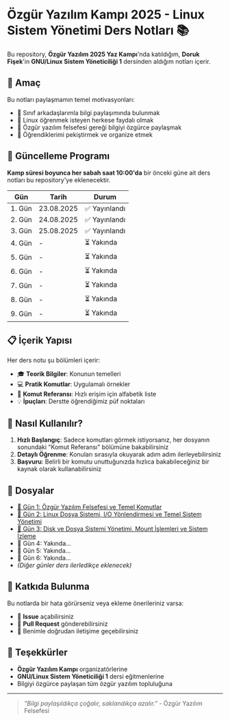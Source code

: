 # Özgür Yazılım Kampı 2025 - Linux Sistem Yönetimi Ders Notları 📚

Bu repository, **Özgür Yazılım 2025 Yaz Kampı**'nda katıldığım, **Doruk Fişek**'in **GNU/Linux Sistem Yöneticiliği 1** dersinden aldığım notları içerir.

## 🎯 Amaç

Bu notları paylaşmamın temel motivasyonları:
- 📖 Sınıf arkadaşlarımla bilgi paylaşımında bulunmak
- 🌱 Linux öğrenmek isteyen herkese faydalı olmak
- 🤝 Özgür yazılım felsefesi gereği bilgiyi özgürce paylaşmak
- 📝 Öğrendiklerimi pekiştirmek ve organize etmek

## 📅 Güncelleme Programı

**Kamp süresi boyunca her sabah saat 10:00'da** bir önceki güne ait ders notları bu repository'ye eklenecektir.

| Gün | Tarih | Durum |
|-----|-------|-------|
| 1. Gün | 23.08.2025 | ✅ Yayınlandı |
| 2. Gün | 24.08.2025 | ✅ Yayınlandı |
| 3. Gün | 25.08.2025 | ✅ Yayınlandı |
| 4. Gün | - | ⏳ Yakında |
| 5. Gün | - | ⏳ Yakında |
| 6. Gün | - | ⏳ Yakında |
| 7. Gün | - | ⏳ Yakında |
| 8. Gün | - | ⏳ Yakında |
| 9. Gün | - | ⏳ Yakında |

## 📋 İçerik Yapısı

Her ders notu şu bölümleri içerir:
- 🎓 **Teorik Bilgiler**: Konunun temelleri
- 💻 **Pratik Komutlar**: Uygulamalı örnekler
- 📖 **Komut Referansı**: Hızlı erişim için alfabetik liste
- 💡 **İpuçları**: Derstte öğrendiğimiz püf noktaları

## 🚀 Nasıl Kullanılır?

1. **Hızlı Başlangıç**: Sadece komutları görmek istiyorsanız, her dosyanın sonundaki "Komut Referansı" bölümüne bakabilirsiniz
2. **Detaylı Öğrenme**: Konuları sırasıyla okuyarak adım adım ilerleyebilirsiniz
3. **Başvuru**: Belirli bir komutu unuttuğunızda hızlıca bakabileceğiniz bir kaynak olarak kullanabilirsiniz

## 🔗 Dosyalar

- [📂 Gün 1: Özgür Yazılım Felsefesi ve Temel Komutlar](./Özgür%20Yazılım%20Kampı:%20Linux%20Sistem%20Yönetimi%201%20(1.%20Gün%20Notları%20ve%20Özgür%20Yazılım%20Felsefesi).md)
- [📂 Gün 2: Linux Dosya Sistemi, I/O Yönlendirmesi ve Temel Sistem Yönetimi](./Özgür%20Yazılım%20Kampı:%20Linux%20Sistem%20Yönetimi%201%20(2.Gün%20Notları).md)
- [📂 Gün 3: Disk ve Dosya Sistemi Yönetimi, Mount İşlemleri ve Sistem İzleme](./Özgür%20Yazılım%20Kampı:%20Linux%20Sistem%20Yönetimi%201%20(3.%20Gün%20Notları).md)
- 📂 Gün 4: Yakında...
- 📂 Gün 5: Yakında...
- 📂 Gün 6: Yakında...
- *(Diğer günler ders ilerledikçe eklenecek)*

## 🤝 Katkıda Bulunma

Bu notlarda bir hata görürseniz veya ekleme önerileriniz varsa:
- 🐛 **Issue** açabilirsiniz
- 🔧 **Pull Request** gönderebilirsiniz
- 📧 Benimle doğrudan iletişime geçebilirsiniz

## 🙏 Teşekkürler

- **Özgür Yazılım Kampı** organizatörlerine
- **GNU/Linux Sistem Yöneticiliği 1** dersi eğitmenlerine
- Bilgiyi özgürce paylaşan tüm özgür yazılım topluluğuna

---

> *"Bilgi paylaşıldıkça çoğalır, saklandıkça azalır."* - Özgür Yazılım Felsefesi
